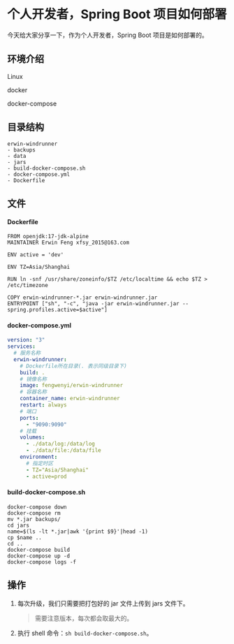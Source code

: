 # 个人开发者，Spring Boot 项目如何部署



今天给大家分享一下，作为个人开发者，Spring Boot 项目是如何部署的。



## 环境介绍

Linux

docker

docker-compose



## 目录结构

```
erwin-windrunner
- backups
- data
- jars
- build-docker-compose.sh
- docker-compose.yml
- Dockerfile
```



## 文件



#### Dockerfile

```
FROM openjdk:17-jdk-alpine
MAINTAINER Erwin Feng xfsy_2015@163.com

ENV active = 'dev'

ENV TZ=Asia/Shanghai

RUN ln -snf /usr/share/zoneinfo/$TZ /etc/localtime && echo $TZ > /etc/timezone

COPY erwin-windrunner-*.jar erwin-windrunner.jar
ENTRYPOINT ["sh", "-c", "java -jar erwin-windrunner.jar --spring.profiles.active=$active"]
```



#### docker-compose.yml

```yaml
version: "3"
services:
  # 服务名称
  erwin-windrunner:
    # Dockerfile所在目录(. 表示同级目录下)
    build: .
    # 镜像名称
    image: fengwenyi/erwin-windrunner
    # 容器名称
    container_name: erwin-windrunner
    restart: always
    # 端口
    ports:
      - "9090:9090"
    # 挂载
    volumes:
      - ./data/log:/data/log
      - ./data/file:/data/file
    environment:
      # 指定时区
      - TZ="Asia/Shanghai"
      - active=prod
```



#### build-docker-compose.sh

```shell
docker-compose down
docker-compose rm
mv *.jar backups/
cd jars
name=$(ls -lt *.jar|awk '{print $9}'|head -1)
cp $name ..
cd ..
docker-compose build
docker-compose up -d
docker-compose logs -f
```



## 操作

1. 每次升级，我们只需要把打包好的 jar 文件上传到 jars 文件下。

   >  需要注意版本，每次都会取最大的。

2. 执行 shell 命令：`sh build-docker-compose.sh`。